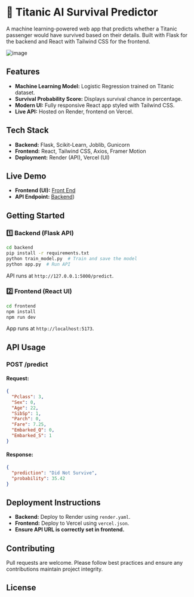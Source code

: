 # 🚢 Titanic AI Survival Predictor

A machine learning-powered web app that predicts whether a Titanic passenger would have survived based on their details. Built with Flask for the backend and React with Tailwind CSS for the frontend.

![image](https://github.com/user-attachments/assets/7c7498d0-626d-4c13-bf8b-b27de97f392a)


## Features
- **Machine Learning Model:** Logistic Regression trained on Titanic dataset.
- **Survival Probability Score:** Displays survival chance in percentage.
- **Modern UI:** Fully responsive React app styled with Tailwind CSS.
- **Live API:** Hosted on Render, frontend on Vercel.

## Tech Stack
- **Backend:** Flask, Scikit-Learn, Joblib, Gunicorn
- **Frontend:** React, Tailwind CSS, Axios, Framer Motion
- **Deployment:** Render (API), Vercel (UI)

## Live Demo
- **Frontend (UI):** [Front End](https://titanic-ml-project-9ca5q1l2l-aveerapareddys-projects.vercel.app/)
- **API Endpoint:** [Backend](https://titanic-ml-project-1.onrender.com))

## Getting Started
### **1️⃣ Backend (Flask API)**
```bash
cd backend
pip install -r requirements.txt
python train_model.py  # Train and save the model
python app.py  # Run API
```
API runs at `http://127.0.0.1:5000/predict`.

### **2️⃣ Frontend (React UI)**
```bash
cd frontend
npm install
npm run dev
```
App runs at `http://localhost:5173`.

## API Usage
### **POST /predict**
#### **Request:**
```json
{
  "Pclass": 3,
  "Sex": 0,
  "Age": 22,
  "SibSp": 1,
  "Parch": 0,
  "Fare": 7.25,
  "Embarked_Q": 0,
  "Embarked_S": 1
}
```
#### **Response:**
```json
{
  "prediction": "Did Not Survive",
  "probability": 35.42
}
```

## Deployment Instructions
- **Backend:** Deploy to Render using `render.yaml`.
- **Frontend:** Deploy to Vercel using `vercel.json`.
- **Ensure API URL is correctly set in frontend.**

## Contributing
Pull requests are welcome. Please follow best practices and ensure any contributions maintain project integrity.

## License


